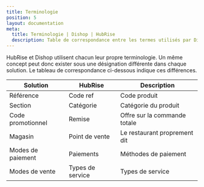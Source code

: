 ```yaml
---
title: Terminologie
position: 5
layout: documentation
meta:
  title: Terminologie | Dishop | HubRise
  description: Table de correspondance entre les termes utilisés par Dishop et ceux utilisés par HubRise.
---
```


HubRise et Dishop utilisent chacun leur propre terminologie. Un même concept peut donc exister sous une désignation différente dans chaque solution. Le tableau de correspondance ci-dessous indique ces différences.

| Solution          | HubRise          | Description                  |
|-------------------|------------------|------------------------------|
| Référence         | Code ref         | Code produit                 |
| Section           | Catégorie        | Catégorie du produit         |
| Code promotionnel | Remise           | Offre sur la commande totale |
| Magasin           | Point de vente   | Le restaurant proprement dit |
| Modes de paiement | Paiements        | Méthodes de paiement         |
| Modes de vente    | Types de service | Types de service             |
